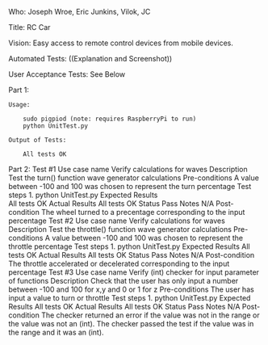 Who: Joseph Wroe, Eric Junkins, Vilok, JC

Title: RC Car

Vision: Easy access to remote control devices from mobile devices.

Automated Tests: ((Explanation and Screenshot))

User Acceptance Tests: See Below

Part 1:

	Usage:

		sudo pigpiod (note: requires RaspberryPi to run)
		python UnitTest.py 

	Output of Tests:
	
		All tests OK

Part 2:
	Test #1
		Use case name
			Verify calculations for waves
		Description 
			Test the turn() function wave generator calculations
		Pre-conditions
			A value between -100 and 100 was chosen to represent the turn percentage 
		Test steps
			1. python UnitTest.py 
		Expected Results	
			All tests OK
		Actual Results
			All tests OK
		Status
			Pass
		Notes 
			N/A
		Post-condition
			The wheel turned to a precentage corresponding to the input percentage
	Test #2
		Use case name
			Verify calculations for waves
		Description 
			Test the throttle() function wave generator calculations
		Pre-conditions
			A value between -100 and 100 was chosen to represent the throttle percentage 
		Test steps
			1. python UnitTest.py
		Expected Results
			All tests OK
		Actual Results 
			All tests OK
		Status
			Pass
		Notes 
			N/A
		Post-condition
			The throttle accelerated or decelerated corresponding to the input percentage
	Test #3
		Use case name
			Verify (int) checker for input parameter of functions
		Description
			Check that the user has only input a number between -100 and 100 for x,y and 0 or 1 for z
		Pre-conditions
			The user has input a value to turn or throttle
		Test steps
			1. python UnitTest.py
		Expected Results
			All tests OK
		Actual Results
			All tests OK
		Status
			Pass
		Notes
			N/A
		Post-condition
			The checker returned an error if the value was not in the range or the value was not an (int). The checker passed the test if the value was in the range and it was an (int).


